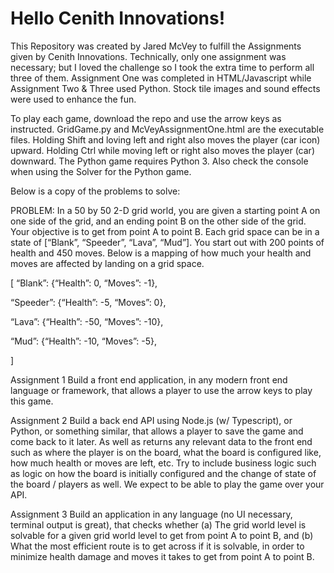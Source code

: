 # Hello Cenith Innovations!
This Repository was created by Jared McVey to fulfill the Assignments given by Cenith Innovations. Technically, only one assignment was necessary; but I loved the challenge so I took the extra time to perform all three of them. Assignment One was completed in HTML/Javascript while Assignment Two & Three used Python. Stock tile images and sound effects were used to enhance the fun.

To play each game, download the repo and use the arrow keys as instructed. GridGame.py and McVeyAssignmentOne.html are the executable files. Holding Shift and loving left and right also moves the player (car icon) upward. Holding Ctrl while moving left or right also moves the player (car) downward. The Python game requires Python 3. Also check the console when using the Solver for the Python game.

Below is a copy of the problems to solve: 

PROBLEM:
In a 50 by 50 2-D grid world, you are given a starting point A on one side of the grid, and an ending point B on the other side of the grid.  Your objective is to get from point A to point B.  Each grid space can be in a state of [“Blank”, “Speeder”, “Lava”, “Mud”].  You start out with 200 points of health and 450 moves.  Below is a mapping of how much your health and moves are affected by landing on a grid space.

[
  “Blank”: {“Health”: 0, “Moves”: -1},

  “Speeder”: {“Health”: -5, “Moves”: 0},

  “Lava”: {“Health”: -50, “Moves”: -10},

  “Mud”: {“Health”: -10, “Moves”: -5},

]

Assignment 1
Build a front end application, in any modern front end language or framework, that allows a player to use the arrow keys to play this game.

Assignment 2
Build a back end API using Node.js (w/ Typescript), or Python, or something similar, that allows a player to save the game and come back to it later.  As well as returns any relevant data to the front end such as where the player is on the board, what the board is configured like, how much health or moves are left, etc.  Try to include business logic such as logic on how the board is initially configured and the change of state of the board / players as well.  We expect to be able to play the game over your API.

Assignment 3
Build an application in any language (no UI necessary, terminal output is great), that checks whether (a) The grid world level is solvable for a given grid world level to get from point A to point B, and (b) What the most efficient route is to get across if it is solvable, in order to minimize health damage and moves it takes to get from point A to point B.

